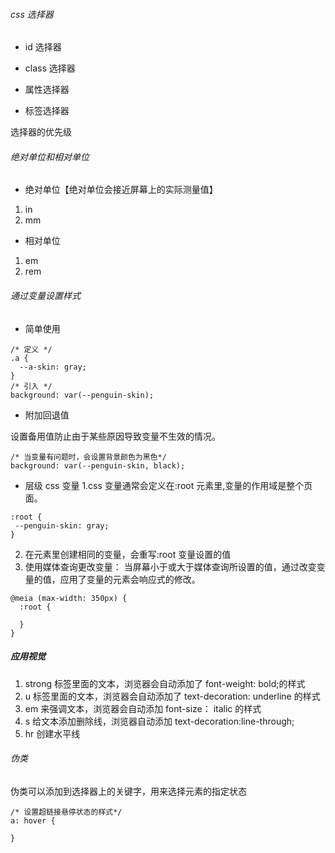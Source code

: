 ###### css 选择器

- id 选择器

- class 选择器

- 属性选择器

- 标签选择器

选择器的优先级

###### 绝对单位和相对单位

- 绝对单位【绝对单位会接近屏幕上的实际测量值】

1. in
2. mm

- 相对单位

1. em
2. rem

###### 通过变量设置样式

- 简单使用

```
/* 定义 */
.a {
  --a-skin: gray;
}
/* 引入 */
background: var(--penguin-skin);
```

- 附加回退值

设置备用值防止由于某些原因导致变量不生效的情况。

```
/* 当变量有问题时，会设置背景颜色为黑色*/
background: var(--penguin-skin, black);
```

- 层级 css 变量
  1.css 变量通常会定义在:root 元素里,变量的作用域是整个页面。

```
:root {
 --penguin-skin: gray;
}
```

2. 在元素里创建相同的变量，会重写:root 变量设置的值
3. 使用媒体查询更改变量：
   当屏幕小于或大于媒体查询所设置的值，通过改变变量的值，应用了变量的元素会响应式的修改。

```
@meia (max-width: 350px) {
  :root {

  }
}
```

##### 应用视觉

1. strong 标签里面的文本，浏览器会自动添加了 font-weight: bold;的样式
2. u 标签里面的文本，浏览器会自动添加了 text-decoration: underline 的样式
3. em 来强调文本，浏览器会自动添加 font-size： italic 的样式
4. s 给文本添加删除线，浏览器自动添加 text-decoration:line-through;
5. hr 创建水平线

###### 伪类

伪类可以添加到选择器上的关键字，用来选择元素的指定状态

```
/* 设置超链接悬停状态的样式*/
a: hover {

}
```
